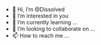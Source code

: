 - 👋 Hi, I’m @Dissolved 
- 👀 I’m interested in you
- 🌱 I’m currently learning ...
- 💞️ I’m looking to collaborate on ...
- 📫 How to reach me ...

<!---
Dissol/Dissol is a ✨ special ✨ repository because its `README.md` (this file) appears on your GitHub profile.
You can click the Preview link to take a look at your changes.
--->

